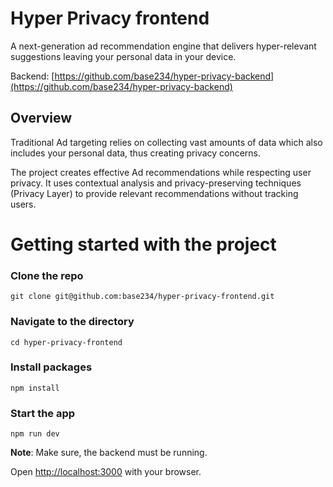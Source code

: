 # Hyper Privacy frontend

A next-generation ad recommendation engine that delivers hyper-relevant suggestions leaving your personal data in your device.

Backend: [https://github.com/base234/hyper-privacy-backend](https://github.com/base234/hyper-privacy-backend)

## Overview

Traditional Ad targeting relies on collecting vast amounts of data which also includes your personal data, thus creating privacy concerns.

The project creates effective Ad recommendations while respecting user privacy. It uses contextual analysis and privacy-preserving techniques (Privacy Layer) to provide relevant recommendations without tracking users.

# Getting started with the project

### Clone the repo
```
git clone git@github.com:base234/hyper-privacy-frontend.git
```

### Navigate to the directory
```
cd hyper-privacy-frontend
```

### Install packages
```
npm install
```

### Start the app
```
npm run dev
```

**Note**: Make sure, the backend must be running.

Open [http://localhost:3000](http://localhost:3000) with your browser.
